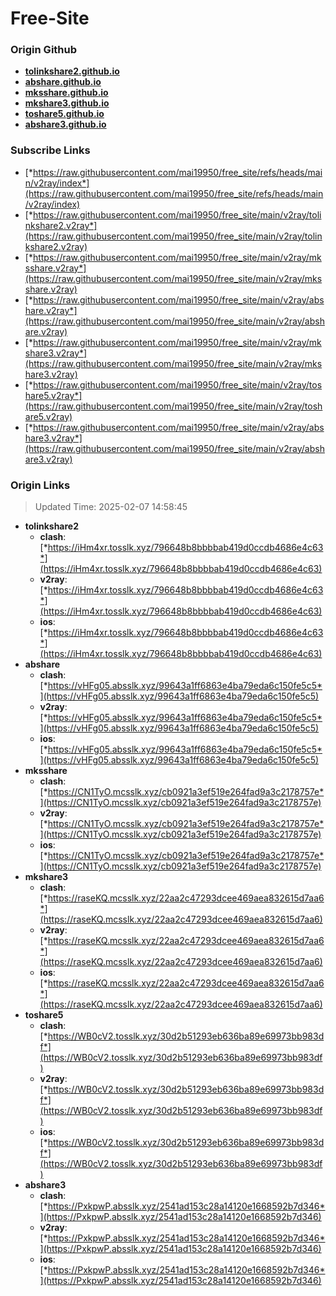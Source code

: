 # Free-Site

### Origin Github

- [**tolinkshare2.github.io**](https://github.com/tolinkshare2/tolinkshare2.github.io)
- [**abshare.github.io**](https://github.com/abshare/abshare.github.io)
- [**mksshare.github.io**](https://github.com/mksshare/mksshare.github.io)
- [**mkshare3.github.io**](https://github.com/mkshare3/mkshare3.github.io)
- [**toshare5.github.io**](https://github.com/toshare5/toshare5.github.io)
- [**abshare3.github.io**](https://github.com/abshare3/abshare3.github.io)

### Subscribe Links

- [*https://raw.githubusercontent.com/mai19950/free_site/refs/heads/main/v2ray/index*](https://raw.githubusercontent.com/mai19950/free_site/refs/heads/main/v2ray/index)
- [*https://raw.githubusercontent.com/mai19950/free_site/main/v2ray/tolinkshare2.v2ray*](https://raw.githubusercontent.com/mai19950/free_site/main/v2ray/tolinkshare2.v2ray)
- [*https://raw.githubusercontent.com/mai19950/free_site/main/v2ray/mksshare.v2ray*](https://raw.githubusercontent.com/mai19950/free_site/main/v2ray/mksshare.v2ray)
- [*https://raw.githubusercontent.com/mai19950/free_site/main/v2ray/abshare.v2ray*](https://raw.githubusercontent.com/mai19950/free_site/main/v2ray/abshare.v2ray)
- [*https://raw.githubusercontent.com/mai19950/free_site/main/v2ray/mkshare3.v2ray*](https://raw.githubusercontent.com/mai19950/free_site/main/v2ray/mkshare3.v2ray)
- [*https://raw.githubusercontent.com/mai19950/free_site/main/v2ray/toshare5.v2ray*](https://raw.githubusercontent.com/mai19950/free_site/main/v2ray/toshare5.v2ray)
- [*https://raw.githubusercontent.com/mai19950/free_site/main/v2ray/abshare3.v2ray*](https://raw.githubusercontent.com/mai19950/free_site/main/v2ray/abshare3.v2ray)

### Origin Links

> Updated Time: 2025-02-07 14:58:45

- **tolinkshare2**
  - **clash**: [*https://iHm4xr.tosslk.xyz/796648b8bbbbab419d0ccdb4686e4c63*](https://iHm4xr.tosslk.xyz/796648b8bbbbab419d0ccdb4686e4c63)
  - **v2ray**: [*https://iHm4xr.tosslk.xyz/796648b8bbbbab419d0ccdb4686e4c63*](https://iHm4xr.tosslk.xyz/796648b8bbbbab419d0ccdb4686e4c63)
  - **ios**: [*https://iHm4xr.tosslk.xyz/796648b8bbbbab419d0ccdb4686e4c63*](https://iHm4xr.tosslk.xyz/796648b8bbbbab419d0ccdb4686e4c63)
- **abshare**
  - **clash**: [*https://vHFg05.absslk.xyz/99643a1ff6863e4ba79eda6c150fe5c5*](https://vHFg05.absslk.xyz/99643a1ff6863e4ba79eda6c150fe5c5)
  - **v2ray**: [*https://vHFg05.absslk.xyz/99643a1ff6863e4ba79eda6c150fe5c5*](https://vHFg05.absslk.xyz/99643a1ff6863e4ba79eda6c150fe5c5)
  - **ios**: [*https://vHFg05.absslk.xyz/99643a1ff6863e4ba79eda6c150fe5c5*](https://vHFg05.absslk.xyz/99643a1ff6863e4ba79eda6c150fe5c5)
- **mksshare**
  - **clash**: [*https://CN1TyO.mcsslk.xyz/cb0921a3ef519e264fad9a3c2178757e*](https://CN1TyO.mcsslk.xyz/cb0921a3ef519e264fad9a3c2178757e)
  - **v2ray**: [*https://CN1TyO.mcsslk.xyz/cb0921a3ef519e264fad9a3c2178757e*](https://CN1TyO.mcsslk.xyz/cb0921a3ef519e264fad9a3c2178757e)
  - **ios**: [*https://CN1TyO.mcsslk.xyz/cb0921a3ef519e264fad9a3c2178757e*](https://CN1TyO.mcsslk.xyz/cb0921a3ef519e264fad9a3c2178757e)
- **mkshare3**
  - **clash**: [*https://raseKQ.mcsslk.xyz/22aa2c47293dcee469aea832615d7aa6*](https://raseKQ.mcsslk.xyz/22aa2c47293dcee469aea832615d7aa6)
  - **v2ray**: [*https://raseKQ.mcsslk.xyz/22aa2c47293dcee469aea832615d7aa6*](https://raseKQ.mcsslk.xyz/22aa2c47293dcee469aea832615d7aa6)
  - **ios**: [*https://raseKQ.mcsslk.xyz/22aa2c47293dcee469aea832615d7aa6*](https://raseKQ.mcsslk.xyz/22aa2c47293dcee469aea832615d7aa6)
- **toshare5**
  - **clash**: [*https://WB0cV2.tosslk.xyz/30d2b51293eb636ba89e69973bb983df*](https://WB0cV2.tosslk.xyz/30d2b51293eb636ba89e69973bb983df)
  - **v2ray**: [*https://WB0cV2.tosslk.xyz/30d2b51293eb636ba89e69973bb983df*](https://WB0cV2.tosslk.xyz/30d2b51293eb636ba89e69973bb983df)
  - **ios**: [*https://WB0cV2.tosslk.xyz/30d2b51293eb636ba89e69973bb983df*](https://WB0cV2.tosslk.xyz/30d2b51293eb636ba89e69973bb983df)
- **abshare3**
  - **clash**: [*https://PxkpwP.absslk.xyz/2541ad153c28a14120e1668592b7d346*](https://PxkpwP.absslk.xyz/2541ad153c28a14120e1668592b7d346)
  - **v2ray**: [*https://PxkpwP.absslk.xyz/2541ad153c28a14120e1668592b7d346*](https://PxkpwP.absslk.xyz/2541ad153c28a14120e1668592b7d346)
  - **ios**: [*https://PxkpwP.absslk.xyz/2541ad153c28a14120e1668592b7d346*](https://PxkpwP.absslk.xyz/2541ad153c28a14120e1668592b7d346)
